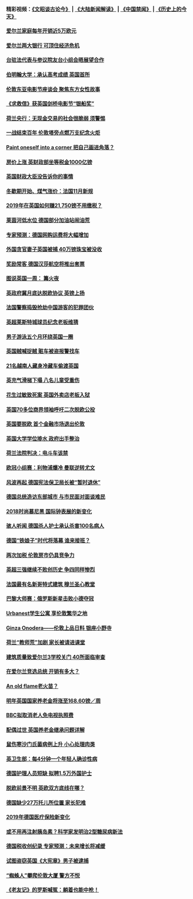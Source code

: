 #### 精彩视频：[《文昭谈古论今》](https://github.com/gfw-breaker/wenzhao/blob/master/README.md?t=11111231) | [《大陆新闻解读》](https://github.com/gfw-breaker/ntdtv-comedy/blob/master/README.md?t=11111231) | [《中国禁闻》](https://github.com/gfw-breaker/ntdtv-news/blob/master/README.md?t=11111231) | [《历史上的今天》](https://github.com/gfw-breaker/today-in-history/blob/master/README.md?t=11111231) 

#### [爱尔兰家庭每年开销近5万欧元](../pages/nsc974/n10844726.md?t=11111231) 

#### [爱尔兰两大银行 可顶住经济危机](../pages/nsc974/n10844706.md?t=11111231) 

#### [台驻法代表与参议院友台小组会晤展望合作](../pages/nsc974/n10843796.md?t=11111231) 

#### [伯明翰大学：承认高考成绩 英国首所](../pages/nsc974/n10843334.md?t=11111231) 

#### [伦敦东亚电影节座谈会 聚焦东方女性故事](../pages/nsc974/n10843306.md?t=11111231) 

#### [《求救信》获英国剑桥电影节“银船奖”](../pages/nsc974/n10842268.md?t=11111231) 

#### [荷兰央行：无现金交易的社会很脆弱 须警惕](../pages/nsc974/n10841150.md?t=11111231) 

#### [一战结束百年 伦敦塔旁点燃万支纪念火炬](../pages/nsc974/n10841092.md?t=11111231) 

#### [Paint oneself into a corner 把自己画进角落？](../pages/nsc974/n10841190.md?t=11111231) 

#### [房价上涨 英财政部坐等税金1000亿镑](../pages/nsc974/n10841187.md?t=11111231) 

#### [英国财政大臣没告诉你的事情](../pages/nsc974/n10841141.md?t=11111231) 

#### [冬歇期开始、煤气涨价：法国11月新规](../pages/nsc974/n10841075.md?t=11111231) 

#### [2019年在英国如何赚21,750镑不用缴税？](../pages/nsc974/n10841101.md?t=11111231) 

#### [莱茵河低水位 德国部分加油站闹油荒](../pages/nsc974/n10841002.md?t=11111231) 

#### [专家预测：德国网购运费将大幅增加](../pages/nsc974/n10840951.md?t=11111231) 

#### [外国贪官妻子英国被捕 40万镑珠宝被没收](../pages/nsc974/n10838830.md?t=11111231) 

#### [奖励常客 德国汉莎航空将推出套票](../pages/nsc974/n10838351.md?t=11111231) 

#### [图说英国一周： 篝火夜](../pages/nsc974/n10838913.md?t=11111231) 

#### [英政府冀月底达脱欧协议 英镑上扬](../pages/nsc974/n10838808.md?t=11111231) 

#### [法国警察捣毁抢劫中国游客的犯罪团伙](../pages/nsc974/n10838404.md?t=11111231) 

#### [英超莱斯特城球员纪念老板维猜](../pages/nsc974/n10838894.md?t=11111231) 

#### [男子游泳五个月环绕英国一圈](../pages/nsc974/n10838885.md?t=11111231) 

#### [英国贼喊捉贼 赃车被盗报警找车](../pages/nsc974/n10838877.md?t=11111231) 

#### [21名越南人藏身冷藏车偷渡英国](../pages/nsc974/n10838871.md?t=11111231) 

#### [英充气滑梯下塌 八名儿童受重伤](../pages/nsc974/n10838865.md?t=11111231) 

#### [花生过敏致死案 英国外卖店老板入狱](../pages/nsc974/n10838857.md?t=11111231) 

#### [英国70多位商界领袖呼吁二次脱欧公投](../pages/nsc974/n10838826.md?t=11111231) 

#### [英国要脱欧 首个金融市场退出伦敦](../pages/nsc974/n10838815.md?t=11111231) 

#### [英国大学学位掺水 政府出手整治](../pages/nsc974/n10838778.md?t=11111231) 

#### [荷兰法院判决：电斗车该禁](../pages/nsc974/n10838448.md?t=11111231) 

#### [欧冠小组赛：利物浦爆冷 曼联逆转尤文](../pages/nsc974/n10837241.md?t=11111231) 

#### [风波再起 德国宪法保卫局长被“暂时退休”](../pages/nsc974/n10835736.md?t=11111231) 

#### [德国总统造访东部城市 与市民面对面谈难民](../pages/nsc974/n10835895.md?t=11111231) 

#### [2018时尚慕尼黑 国际钟表展的新变化](../pages/nsc974/n10836048.md?t=11111231) 

#### [骇人听闻 德国杀人护士承认杀害100名病人](../pages/nsc974/n10835823.md?t=11111231) 

#### [德国“铁娘子”时代将落幕 谁来接班？](../pages/nsc974/n10833701.md?t=11111231) 

#### [两次加税 伦敦房市仍具竞争力](../pages/nsc974/n10832030.md?t=11111231) 

#### [英超三强继续不败创历史 争四同样惨烈](../pages/nsc974/n10830095.md?t=11111231) 

#### [法国最有名新哥特式建筑 穆兰圣心教堂](../pages/nsc974/n10829754.md?t=11111231) 

#### [巴黎大师赛：俄罗斯新星击败小德夺冠](../pages/nsc974/n10830134.md?t=11111231) 

#### [Urbanest学生公寓 享伦敦繁华之地](../pages/nsc974/n10828080.md?t=11111231) 

#### [Ginza Onodera——伦敦上品日料 银座小野寺](../pages/nsc974/n10828069.md?t=11111231) 

#### [荷兰“教师荒”加剧 家长被请进课堂](../pages/nsc974/n10826148.md?t=11111231) 

#### [建筑质量致爱尔兰3学校关门 40所面临审查](../pages/nsc974/n10826209.md?t=11111231) 

#### [在爱尔兰竞选总统 开销有多大？](../pages/nsc974/n10826165.md?t=11111231) 

#### [An old flame老火苗？](../pages/nsc974/n10825994.md?t=11111231) 

#### [明年英国国家养老金将涨至168.60镑／周](../pages/nsc974/n10825971.md?t=11111231) 

#### [BBC拟取消老人免电视执照费](../pages/nsc974/n10825959.md?t=11111231) 

#### [配偶过世 英国养老金继承问题详解](../pages/nsc974/n10825931.md?t=11111231) 

#### [鼠伤寒沙门氏菌病例上升 小心处理肉类](../pages/nsc974/n10825924.md?t=11111231) 

#### [英卫生部：每4分钟一个年轻人确诊性病](../pages/nsc974/n10825910.md?t=11111231) 

#### [德国护理人员短缺 拟聘1.5万外国护士](../pages/nsc974/n10824186.md?t=11111231) 

#### [脱欧前景不明 英欧双方底线在哪？](../pages/nsc974/n10823749.md?t=11111231) 

#### [德国缺少27万托儿所位置 家长犯难](../pages/nsc974/n10824147.md?t=11111231) 

#### [2019年德国医疗保险新变化](../pages/nsc974/n10824071.md?t=11111231) 

#### [或不用再注射胰岛素？科学家发明治2型糖尿病新法](../pages/nsc974/n10823372.md?t=11111231) 

#### [德国税收创纪录 专家预测：未来增长将减缓](../pages/nsc974/n10823318.md?t=11111231) 

#### [试图盗窃英国《大宪章》男子被逮捕](../pages/nsc974/n10823790.md?t=11111231) 

#### [“蜘蛛人”攀爬伦敦大厦 警方不悦](../pages/nsc974/n10823780.md?t=11111231) 

#### [《老友记》的罗斯喊冤：躺着也能中枪！](../pages/nsc974/n10823762.md?t=11111231) 


